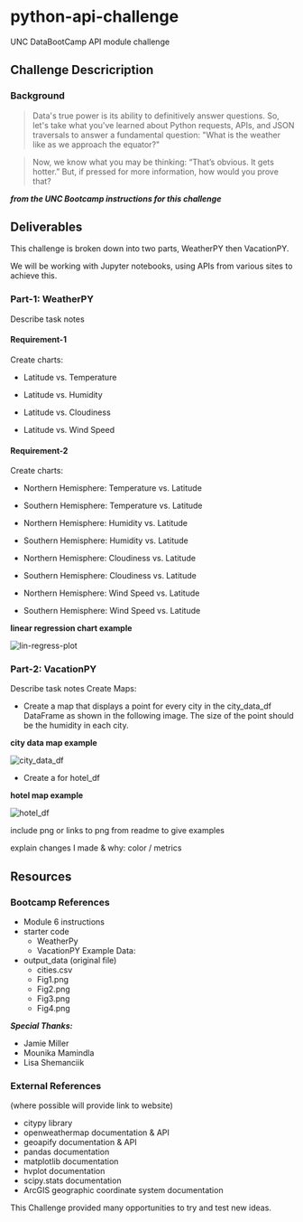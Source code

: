 # python-api-challenge
UNC DataBootCamp API module challenge

## Challenge Descricription
### Background
> Data's true power is its ability to definitively answer questions. So, let's take what you've learned about Python requests, APIs, and JSON traversals to answer a fundamental question: "What is the weather like as we approach the equator?"

> Now, we know what you may be thinking: “That’s obvious. It gets hotter.” But, if pressed for more information, how would you prove that?

***from the UNC Bootcamp instructions for this challenge***

## Deliverables
This challenge is broken down into two parts, WeatherPY then VacationPY.

We will be working with Jupyter notebooks, using APIs from various sites to achieve this.
### Part-1: WeatherPY
Describe task notes
#### Requirement-1
Create charts:
* Latitude vs. Temperature

* Latitude vs. Humidity

* Latitude vs. Cloudiness

* Latitude vs. Wind Speed

#### Requirement-2
Create charts:
* Northern Hemisphere: Temperature vs. Latitude

* Southern Hemisphere: Temperature vs. Latitude

* Northern Hemisphere: Humidity vs. Latitude

* Southern Hemisphere: Humidity vs. Latitude

* Northern Hemisphere: Cloudiness vs. Latitude

* Southern Hemisphere: Cloudiness vs. Latitude

* Northern Hemisphere: Wind Speed vs. Latitude

* Southern Hemisphere: Wind Speed vs. Latitude

__linear regression chart example__

 ![lin-regress-plot](https://static.bc-edx.com/data/dl-1-2/m6/lms/img/linear-regression-plot.png)

### Part-2: VacationPY
Describe task notes
Create Maps:
* Create a map that displays a point for every city in the city_data_df DataFrame as shown in the following image. The size of the point should be the humidity in each city.

__city data map example__

![city_data_df](https://static.bc-edx.com/data/dl-1-2/m6/lms/img/humidity_map.png)

* Create a for hotel_df

__hotel map example__

![hotel_df](https://static.bc-edx.com/data/dl-1-2/m6/lms/img/hotel_map.png)

include png or links to png from readme to give examples

explain changes I made & why: color / metrics

## Resources
### Bootcamp References
* Module 6 instructions
* starter code
  * WeatherPy
  * VacationPY
Example Data:
* output_data (original file)
  * cities.csv
  * Fig1.png
  * Fig2.png
  * Fig3.png
  * Fig4.png

***Special Thanks:***
* Jamie Miller
* Mounika Mamindla
* Lisa Shemanciik

### External References
(where possible will provide link to website)
* citypy library
* openweathermap documentation & API
* geoapify documentation & API
* pandas documentation
* matplotlib documentation
* hvplot documentation
* scipy.stats documentation
* ArcGIS geographic coordinate system documentation

This Challenge provided many opportunities to try and test new ideas.
